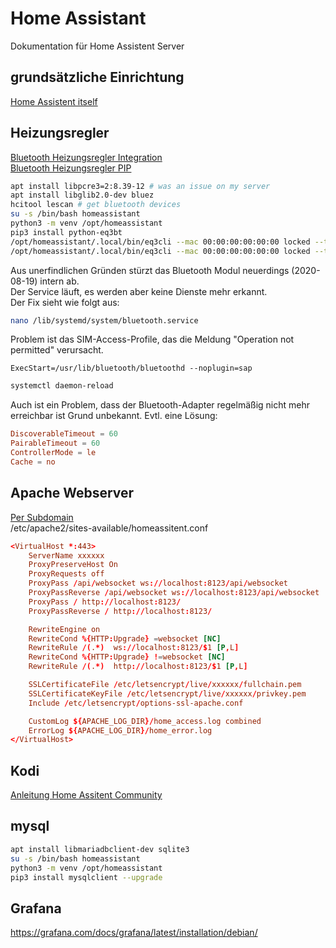 # Home Assistant
Dokumentation für Home Assistent Server

## grundsätzliche Einrichtung
[Home Assistent itself](https://wiki.instar.de/Software/Linux/Home_Assistant/)
## Heizungsregler
[Bluetooth Heizungsregler Integration](https://www.home-assistant.io/integrations/eq3btsmart/)  
[Bluetooth Heizungsregler PIP](https://github.com/rytilahti/python-eq3bt)  
```bash
apt install libpcre3=2:8.39-12 # was an issue on my server
apt install libglib2.0-dev bluez
hcitool lescan # get bluetooth devices
su -s /bin/bash homeassistant
python3 -m venv /opt/homeassistant
pip3 install python-eq3bt
/opt/homeassistant/.local/bin/eq3cli --mac 00:00:00:00:00:00 locked --target false
/opt/homeassistant/.local/bin/eq3cli --mac 00:00:00:00:00:00 locked --target true
```
Aus unerfindlichen Gründen stürzt das Bluetooth Modul neuerdings (2020-08-19) intern ab.  
Der Service läuft, es werden aber keine Dienste mehr erkannt.  
Der Fix sieht wie folgt aus:  
```bash
nano /lib/systemd/system/bluetooth.service
```
Problem ist das SIM-Access-Profile, das die Meldung "Operation not permitted" verursacht.  
```service
ExecStart=/usr/lib/bluetooth/bluetoothd --noplugin=sap
```
```bash
systemctl daemon-reload
```
Auch ist ein Problem, dass der Bluetooth-Adapter regelmäßig nicht mehr erreichbar ist
Grund unbekannt. Evtl. eine Lösung:
```conf
DiscoverableTimeout = 60
PairableTimeout = 60
ControllerMode = le
Cache = no
```


## Apache Webserver
[Per Subdomain](https://community.home-assistant.io/t/reverse-proxy-with-apache/196942)  
/etc/apache2/sites-available/homeassitent.conf
```conf
<VirtualHost *:443>
    ServerName xxxxxx
    ProxyPreserveHost On
    ProxyRequests off
    ProxyPass /api/websocket ws://localhost:8123/api/websocket
    ProxyPassReverse /api/websocket ws://localhost:8123/api/websocket
    ProxyPass / http://localhost:8123/
    ProxyPassReverse / http://localhost:8123/

    RewriteEngine on
    RewriteCond %{HTTP:Upgrade} =websocket [NC]
    RewriteRule /(.*)  ws://localhost:8123/$1 [P,L]
    RewriteCond %{HTTP:Upgrade} !=websocket [NC]
    RewriteRule /(.*)  http://localhost:8123/$1 [P,L]

    SSLCertificateFile /etc/letsencrypt/live/xxxxxx/fullchain.pem
    SSLCertificateKeyFile /etc/letsencrypt/live/xxxxxx/privkey.pem
    Include /etc/letsencrypt/options-ssl-apache.conf

    CustomLog ${APACHE_LOG_DIR}/home_access.log combined
	ErrorLog ${APACHE_LOG_DIR}/home_error.log
</VirtualHost>
```

## Kodi 
[Anleitung Home Assitent Community](https://www.home-assistant.io/integrations/kodi/)

## mysql
```bash
apt install libmariadbclient-dev sqlite3
su -s /bin/bash homeassistant
python3 -m venv /opt/homeassistant
pip3 install mysqlclient --upgrade
```

## Grafana
https://grafana.com/docs/grafana/latest/installation/debian/

